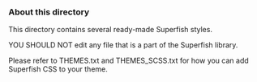 ### About this directory

This directory contains several ready-made Superfish styles.

YOU SHOULD NOT edit any file that is a part of the Superfish library.

Please refer to THEMES.txt and THEMES_SCSS.txt for how you can add Superfish
CSS to your theme.
